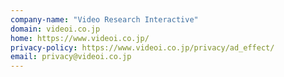 ```yaml
---
company-name: "Video Research Interactive"
domain: videoi.co.jp
home: https://www.videoi.co.jp/
privacy-policy: https://www.videoi.co.jp/privacy/ad_effect/
email: privacy@videoi.co.jp
---
```




